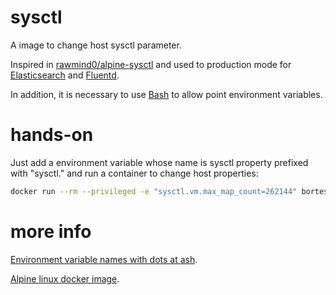 # sysctl
A image to change host sysctl parameter.

Inspired in [rawmind0/alpine-sysctl](https://github.com/rawmind0/alpine-sysctl) and used to production mode for [Elasticsearch](https://www.elastic.co/guide/en/elasticsearch/reference/current/docker.html) and [Fluentd](https://docs.fluentd.org/v1.0/articles/before-install).

In addition, it is necessary to use [Bash](https://www.gnu.org/software/bash/) to allow point environment variables.


# hands-on
Just add a environment variable whose name is sysctl property prefixed with "sysctl." and run a container to change host properties:

```bash
docker run --rm --privileged -e "sysctl.vm.max_map_count=262144" bortes/sysctl
```


# more info
[Environment variable names with dots at ash](https://sven.stormbind.net/blog/posts/al_env_variables_dots_and_busybox_ash/).

[Alpine linux docker image](http://gliderlabs.viewdocs.io/docker-alpine/).
